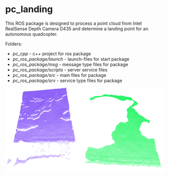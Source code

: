 # pc_landing

This ROS package is designed to process a point cloud from Intel RealSense Depth Camera D435 and determine a landing point for an autonomous quadcopter. 

Folders:
- *pc_cpp* - c++ project for ros package
- *pc_ros_package/launch* - launch-files for start package
- *pc_ros_package/msg* - message type files for package
- *pc_ros_package/scripts* - server service files
- *pc_ros_package/src* - main files for package
- *pc_ros_package/srv* - service type files for package

![DLL](/include/point_cloud.png)

